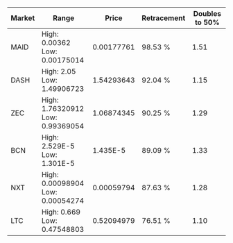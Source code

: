 | Market | Range | Price| Retracement | Doubles to 50% |
| --- | --- | --- | --- | --- |
| MAID | High: 0.00362<br />Low: 0.00175014 | 0.00177761 | 98.53 % | 1.51 |
| DASH | High: 2.05<br />Low: 1.49906723 | 1.54293643 | 92.04 % | 1.15 |
| ZEC | High: 1.76320912<br />Low: 0.99369054 | 1.06874345 | 90.25 % | 1.29 |
| BCN | High: 2.529E-5<br />Low: 1.301E-5 | 1.435E-5 | 89.09 % | 1.33 |
| NXT | High: 0.00098904<br />Low: 0.00054274 | 0.00059794 | 87.63 % | 1.28 |
| LTC | High: 0.669<br />Low: 0.47548803 | 0.52094979 | 76.51 % | 1.10 |
